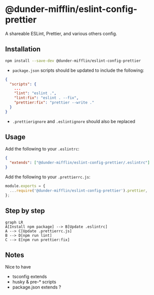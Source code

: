# @dunder-mifflin/eslint-config-prettier

A shareable ESLint, Prettier, and various others config.

## Installation

```bash
npm install --save-dev @dunder-mifflin/eslint-config-prettier
```

- `package.json` scripts should be updated to include the following:

```json
{
  "scripts": {
    ...
    "lint": "eslint .",
    "lint:fix": "eslint . --fix",
    "prettier:fix": "prettier --write ."
  }
}
```

- `.prettierignore` and `.eslintignore` should also be replaced

## Usage

Add the following to your `.eslintrc`:

```json
{
  "extends": ["@dunder-mifflin/eslint-config-prettier/.eslintrc"]
}
```

Add the following to your `.prettierrc.js`:

```js
module.exports = {
  ...require('@dunder-mifflin/eslint-config-prettier').prettier,
};
```

## Step by step

```mermaid
graph LR
A[Install npm package] --> B[Update .eslintrc]
A --> C[Update .prettierrc.js]
B --> D[npm run lint]
C --> E[npm run prettier:fix]
```

## Notes

Nice to have
- tsconfig extends
- husky & pre-* scripts
- package.json extends ?
